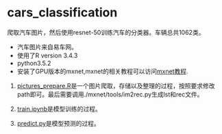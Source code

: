 # cars_classification
爬取汽车图片，然后使用resnet-50训练汽车的分类器。车辆总共1062类。
- 汽车图片来自易车网。
- 使用了R version 3.4.3
- python3.5.2
- 安装了GPU版本的mxnet,mxnet的相关教程可以访问[mxnet教程](http://zh.gluon.ai/chapter_preface/index.html).

1. [pictures_prepare.R](https://github.com/linxiaoming1993/cars_classification/blob/master/pictures_prepare.R)是一个图片爬取，存储以及整理的过程，按照要求修改path即可。最后需要调用./mxnet/tools/im2rec.py生成lst和rec文件。

2. [train.ipynb](https://github.com/linxiaoming1993/cars_classification/blob/master/train.ipynb)是模型训练的过程。

3. [predict.py](https://github.com/linxiaoming1993/cars_classification/blob/master/predict.py)是模型预测的过程。
